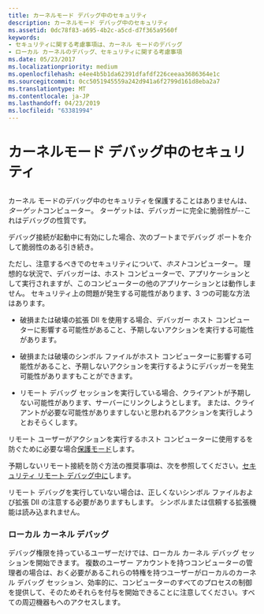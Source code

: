 ```yaml
---
title: カーネルモード デバッグ中のセキュリティ
description: カーネルモード デバッグ中のセキュリティ
ms.assetid: 0dc78f83-a695-4b2c-a5cd-d7f365a9560f
keywords:
- セキュリティに関する考慮事項は、カーネル モードのデバッグ
- ローカル カーネルのデバッグ、セキュリティに関する考慮事項
ms.date: 05/23/2017
ms.localizationpriority: medium
ms.openlocfilehash: e4ee4b5b1da62391dfafdf226ceeaa3686364e1c
ms.sourcegitcommit: 0cc5051945559a242d941a6f2799d161d8eba2a7
ms.translationtype: MT
ms.contentlocale: ja-JP
ms.lasthandoff: 04/23/2019
ms.locfileid: "63381994"
---
```

# <a name="security-during-kernel-mode-debugging"></a>カーネルモード デバッグ中のセキュリティ


## <span id="ddk_security_during_kernel_mode_debugging_dbg"></span><span id="DDK_SECURITY_DURING_KERNEL_MODE_DEBUGGING_DBG"></span>


カーネル モードのデバッグ中のセキュリティを保護することはありませんは、*ターゲット*コンピューター。 ターゲットは、デバッガーに完全に脆弱性が--これはデバッグの性質です。

デバッグ接続が起動中に有効にした場合、次のブートまでデバッグ ポートを介して脆弱性のある引き続き。

ただし、注意するべきでのセキュリティについて、*ホスト*コンピューター。 理想的な状況で、デバッガーは、ホスト コンピューターで、アプリケーションとして実行されますが、このコンピューターの他のアプリケーションとは動作しません。 セキュリティ上の問題が発生する可能性があります、3 つの可能な方法はあります。

-   破損または破壊の拡張 Dll を使用する場合、デバッガー ホスト コンピューターに影響する可能性があること、予期しないアクションを実行する可能性があります。

-   破損または破壊のシンボル ファイルがホスト コンピューターに影響する可能性があること、予期しないアクションを実行するようにデバッガーを発生可能性がありますもことができます。

-   リモート デバッグ セッションを実行している場合、クライアントが予期しない可能性があります、サーバーにリンクしようとします。 または、クライアントが必要な可能性がありますしないと思われるアクションを実行しようとおそらくします。

リモート ユーザーがアクションを実行するホスト コンピューターに使用するを防ぐために必要な場合[保護モード](secure-mode.md)します。

予期しないリモート接続を防ぐ方法の推奨事項は、次を参照してください。[セキュリティ リモート デバッグ中に](security-during-remote-debugging.md)します。

リモート デバッグを実行していない場合は、正しくないシンボル ファイルおよび拡張 Dll の注意する必要がありますもします。 シンボルまたは信頼する拡張機能は読み込まれません。

### <a name="span-idlocalkerneldebuggingspanspan-idlocalkerneldebuggingspanlocal-kernel-debugging"></a><span id="local_kernel_debugging"></span><span id="LOCAL_KERNEL_DEBUGGING"></span>ローカル カーネル デバッグ

デバッグ権限を持っているユーザーだけでは、ローカル カーネル デバッグ セッションを開始できます。 複数のユーザー アカウントを持つコンピューターの管理者の場合は、おく必要があるこれらの特権を持つユーザーがローカルのカーネル デバッグ セッション、効率的に、コンピューターのすべてのプロセスの制御を提供して、そのためそれらを付与を開始できることに注意してください。すべての周辺機器もへのアクセスします。

 

 





